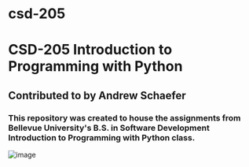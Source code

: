 # csd-205
<h1>CSD-205 Introduction to Programming with Python</h1>
<h2>Contributed to by Andrew Schaefer</h2>
<h3>This repository was created to house the assignments from Bellevue University's B.S. in Software Development Introduction to Programming with Python class.</h3>

![image](https://user-images.githubusercontent.com/81192828/133911448-e2807841-029c-43ac-9c20-ecc611f96850.png)

